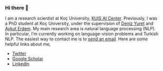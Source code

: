 ### Hi there 👋

I am a research scientist at Koç University, [KUIS AI Center](https://ai.ku.edu.tr). Previously, I was a PhD student at Koç University, under the supervision of [Deniz Yuret](https://www.denizyuret.com) and [Aykut Erdem](https://aykuterdem.github.io/). My main research area is natural language processing (NLP). In particular, I'm currently working on language-vision problems and Turkish NLP. The easiest way to contact me is to [send an email](mailto:ikesen16_at_ku.edu.tr). Here are some helpful links about me,

- [Twitter](https://twitter.com/ilker_kesen)
- [Google Scholar](https://scholar.google.com/citations?user=Ma__oU0AAAAJ&hl=en)
- [LinkedIn](https://www.linkedin.com/in/ilker-kesen-228a58141/)

<!--
**ilkerkesen/ilkerkesen** is a ✨ _special_ ✨ repository because its `README.md` (this file) appears on your GitHub profile.

Here are some ideas to get you started:

- 🔭 I’m currently working on ...
- 🌱 I’m currently learning ...
- 👯 I’m looking to collaborate on ...
- 🤔 I’m looking for help with ...
- 💬 Ask me about ...
- 📫 How to reach me: ...
- 😄 Pronouns: ...
- ⚡ Fun fact: ...
-->
